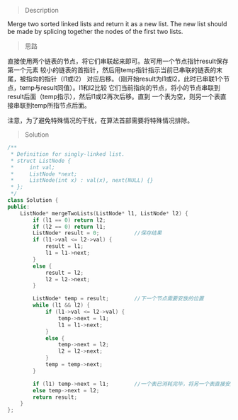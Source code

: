 > Description

Merge two sorted linked lists and return it as a new list. The new list should be made by splicing together the nodes of the first two lists.

> 思路

直接使用两个链表的节点，将它们串联起来即可。故可用一个节点指针result保存第一个元素
较小的链表的首指针，然后用temp指针指示当前已串联的链表的末尾，被指向的指针（l1或l2）
对应后移。（刚开始result为l1或l2，此时已串联1个节点，temp与result同值）。l1和l2比较
它们当前指向的节点，将小的节点串联到result后面（temp指示），然后l1或l2再次后移。直到
一个表为空，则另一个表直接串联到temp所指节点后面。

注意，为了避免特殊情况的干扰，在算法首部需要将特殊情况排除。

> Solution

```C++
/**
 * Definition for singly-linked list.
 * struct ListNode {
 *     int val;
 *     ListNode *next;
 *     ListNode(int x) : val(x), next(NULL) {}
 * };
 */
class Solution {
public:
	ListNode* mergeTwoLists(ListNode* l1, ListNode* l2) {
		if (l1 == 0) return l2;
		if (l2 == 0) return l1;
		ListNode* result = 0;           //保存结果
		if (l1->val <= l2->val) {
			result = l1;
			l1 = l1->next;
		}
		else {
			result = l2;
			l2 = l2->next;
		}

		ListNode* temp = result;        //下一个节点需要安放的位置
		while (l1 && l2) {
			if (l1->val <= l2->val) {
				temp->next = l1;
				l1 = l1->next;
			}
			else {
				temp->next = l2;
				l2 = l2->next;
			}
			temp = temp->next;
		}

		if (l1) temp->next = l1;        //一个表已消耗完毕，将另一个表直接安放到最后
		else temp->next = l2;
		return result;
	}
};
```